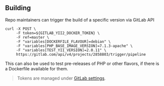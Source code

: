 ## Building

Repo maintainers can trigger the build of a specific version via GitLab API

    curl -X POST \
         -F token=${GITLAB_YII2_DOCKER_TOKEN} \
         -F ref=master \
         -F "variables[DOCKERFILE_FLAVOUR]=debian" \
         -F "variables[PHP_BASE_IMAGE_VERSION]=7.1.3-apache" \
         -F "variables[TEST_YII_VERSION]=2.0.11" \
         https://gitlab.com/api/v4/projects/2858803/trigger/pipeline    

This can also be used to test pre-releases of PHP or other flavors, if there is a Dockerfile available for them.

> Tokens are managed under [GitLab settings](https://gitlab.com/yiisoft/yii2-docker/settings/ci_cd).